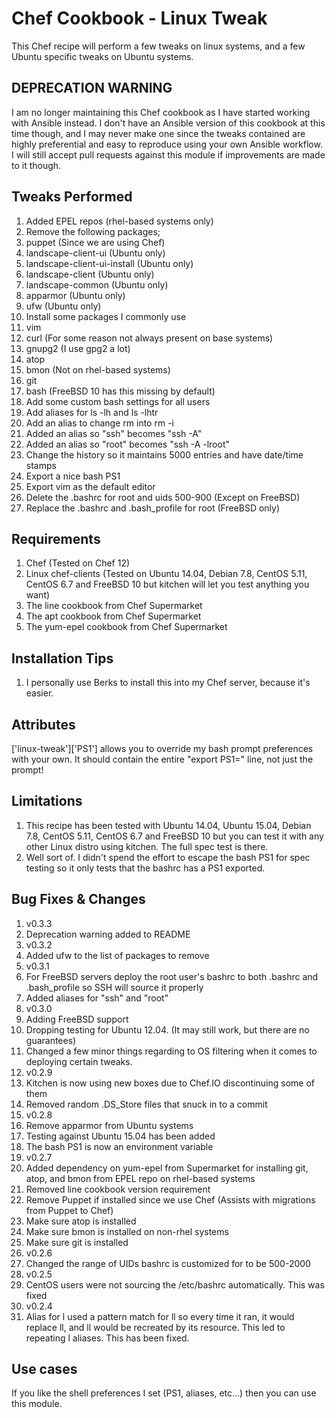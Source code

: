 Chef Cookbook - Linux Tweak
==============

This Chef recipe will perform a few tweaks on linux systems, and a few Ubuntu specific tweaks on Ubuntu systems.

DEPRECATION WARNING
------------

I am no longer maintaining this Chef cookbook as I have started working with Ansible instead. I don't have an Ansible version of this cookbook at this time though, and I may never make one since the tweaks contained are highly preferential and easy to reproduce using your own Ansible workflow. 
I will still accept pull requests against this module if improvements are made to it though.

Tweaks Performed
------------
1. Added EPEL repos (rhel-based systems only)
2. Remove the following packages;
  1. puppet (Since we are using Chef)
  2. landscape-client-ui (Ubuntu only)
  3. landscape-client-ui-install (Ubuntu only)
  4. landscape-client (Ubuntu only)
  5. landscape-common (Ubuntu only)
  6. apparmor (Ubuntu only)
  7. ufw (Ubuntu only)
3. Install some packages I commonly use
  1. vim
  2. curl (For some reason not always present on base systems)
  3. gnupg2 (I use gpg2 a lot)
  4. atop
  5. bmon (Not on rhel-based systems)
  6. git
  7. bash (FreeBSD 10 has this missing by default)
4. Add some custom bash settings for all users
  1. Add aliases for ls -lh and ls -lhtr
  2. Add an alias to change rm into rm -i
  3. Added an alias so "ssh" becomes "ssh -A"
  4. Added an alias so "root" becomes "ssh -A -lroot"
  5. Change the history so it maintains 5000 entries and have date/time stamps
  6. Export a nice bash PS1
  7. Export vim as the default editor
  8. Delete the .bashrc for root and uids 500-900 (Except on FreeBSD)
  9. Replace the .bashrc and .bash_profile for root (FreeBSD only)

Requirements
------------
1. Chef (Tested on Chef 12)
2. Linux chef-clients (Tested on Ubuntu 14.04, Debian 7.8, CentOS 5.11, CentOS 6.7 and FreeBSD 10 but kitchen will let you test anything you want)
3. The line cookbook from Chef Supermarket
4. The apt cookbook from Chef Supermarket
5. The yum-epel cookbook from Chef Supermarket

Installation Tips
------------

1. I personally use Berks to install this into my Chef server, because it's easier.

Attributes
------------
['linux-tweak']['PS1'] allows you to override my bash prompt preferences with your own. It should contain the entire "export PS1=" line, not just the prompt! 

Limitations
------------
1. This recipe has been tested with Ubuntu 14.04, Ubuntu 15.04, Debian 7.8, CentOS 5.11, CentOS 6.7 and FreeBSD 10 but you can test it with any other Linux distro using kitchen. The full spec test is there.
 1. Well sort of. I didn't spend the effort to escape the bash PS1 for spec testing so it only tests that the bashrc has a PS1 exported.

Bug Fixes & Changes
------------

1. v0.3.3
  1. Deprecation warning added to README
2. v0.3.2
  1. Added ufw to the list of packages to remove
3. v0.3.1
  1. For FreeBSD servers deploy the root user's bashrc to both .bashrc and .bash_profile so SSH will source it properly
  2. Added aliases for "ssh" and "root"
4. v0.3.0
  1. Adding FreeBSD support
  2. Dropping testing for Ubuntu 12.04. (It may still work, but there are no guarantees)
  3. Changed a few minor things regarding to OS filtering when it comes to deploying certain tweaks.
5. v0.2.9
  1. Kitchen is now using new boxes due to Chef.IO discontinuing some of them
  2. Removed random .DS_Store files that snuck in to a commit
6. v0.2.8
  1. Remove apparmor from Ubuntu systems
  2. Testing against Ubuntu 15.04 has been added
  3. The bash PS1 is now an environment variable
7. v0.2.7
  1. Added dependency on yum-epel from Supermarket for installing git, atop, and bmon from EPEL repo on rhel-based systems
  1. Removed line cookbook version requirement
  2. Remove Puppet if installed since we use Chef (Assists with migrations from Puppet to Chef)
  3. Make sure atop is installed
  4. Make sure bmon is installed on non-rhel systems
  5. Make sure git is installed
8. v0.2.6
  1. Changed the range of UIDs bashrc is customized for to be 500-2000
9. v0.2.5
  1. CentOS users were not sourcing the /etc/bashrc automatically. This was fixed
10. v0.2.4
  1. Alias for l used a pattern match for ll so every time it ran, it would replace ll, and ll would be recreated by its resource. This led to repeating l aliases. This has been fixed.

Use cases
------------
If you like the shell preferences I set (PS1, aliases, etc...) then you can use this module.
